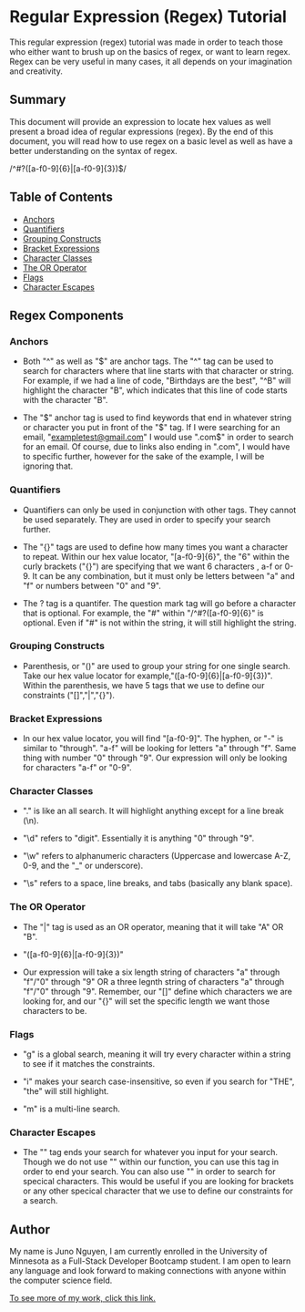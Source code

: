# Regular Expression (Regex) Tutorial

This regular expression (regex) tutorial was made in order to teach those who either want to brush up on the basics of regex, or want to learn regex. Regex can be very useful in many cases, it all depends on your imagination and creativity. 

## Summary

This document will provide an expression to locate hex values as well present a broad idea of regular expressions (regex). By the end of this document, you will read how to use regex on a basic level as well as have a better understanding on the syntax of regex. 

/^#?([a-f0-9]{6}|[a-f0-9]{3})$/

## Table of Contents

- [Anchors](#anchors)
- [Quantifiers](#quantifiers)
- [Grouping Constructs](#grouping-constructs)
- [Bracket Expressions](#bracket-expressions)
- [Character Classes](#character-classes)
- [The OR Operator](#the-or-operator)
- [Flags](#flags)
- [Character Escapes](#character-escapes)

## Regex Components

### Anchors

- Both "^" as well as "$" are anchor tags. The "^" tag can be used to search for characters where that line starts with that character or string. For example, if we had a line of code, "Birthdays are the best", "^B" will highlight the character "B", which indicates that this line of code starts with the character "B". 

 - The "\$" anchor tag is used to find keywords that end in whatever string or character you put in front of the "\$" tag. If I were searching for an email, "exampletest@gmail.com" I would use ".com$" in order to search for an email. Of course, due to links also ending in ".com", I would have to specific further, however for the sake of the example, I will be ignoring that. 

### Quantifiers

- Quantifiers can only be used in conjunction with other tags. They cannot be used separately. They are used in order to specify your search further. 

- The "{}" tags are used to define how many times you want a character to repeat. Within our hex value locator, "[a-f0-9]{6}", the "6" within the curly brackets ("{}") are specifying that we want 6 characters , a-f or 0-9. It can be any combination, but it must only be letters between "a" and "f" or numbers between "0" and "9".

- The ? tag is a quantifer. The question mark tag will go before a character that is optional. For example, the "#" within "/^#?([a-f0-9]{6}" is optional. Even if "#" is not within the string, it will still highlight the string. 

### Grouping Constructs

- Parenthesis, or "()" are used to group your string for one single search. Take our hex value locator for example,"([a-f0-9]{6}|[a-f0-9]{3})". Within the parenthesis, we have 5 tags that we use to define our constraints ("[]","|","{}").

### Bracket Expressions

- In our hex value locator, you will find "[a-f0-9]". The hyphen, or "-" is similar to "through". "a-f" will be looking for letters "a" through "f". Same thing with number "0" through "9". Our expression will only be looking for characters "a-f" or "0-9". 

### Character Classes

- "." is like an all search. It will highlight anything except for a line break (\n).

- "\d" refers to "digit". Essentially it is anything "0" through "9".

- "\w" refers to alphanumeric characters (Uppercase and lowercase A-Z, 0-9, and the "_" or underscore).

- "\s" refers to a space, line breaks, and tabs (basically any blank space).

### The OR Operator

- The "|" tag is used as an OR operator, meaning that it will take "A" OR "B". 

- "([a-f0-9]{6}|[a-f0-9]{3})"

- Our expression will take a six length string of characters "a" through "f"/"0" through "9" OR a three legnth string of characters "a" through "f"/"0" through "9". Remember, our "[]" define which characters we are looking for, and our "{}" will set the specific length we want those characters to be. 

### Flags

- "g" is a global search, meaning it will try every character within a string to see if it matches the constraints.

- "i" makes your search case-insensitive, so even if you search for "THE", "the" will still highlight.

- "m" is a multi-line search.

### Character Escapes

- The "\" tag ends your search for whatever you input for your search. Though we do not use "\" within our function, you can use this tag in order to end your search. You can also use "\" in order to search for specical characters. This would be useful if you are looking for brackets or any other specical character that we use to define our constraints for a search. 

## Author

My name is Juno Nguyen, I am currently enrolled in the University of Minnesota as a Full-Stack Developer Bootcamp student. I am open to learn any language and look forward to making connections with anyone within the computer science field. 

[To see more of my work, click this link.](https://github.com/JunoNguyen)
